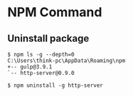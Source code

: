 # NPM Command

## Uninstall package
```
$ npm ls -g --depth=0
C:\Users\think-pc\AppData\Roaming\npm
+-- gulp@3.9.1
`-- http-server@0.9.0

$ npm uninstall -g http-server
```
